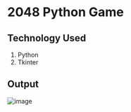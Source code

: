 # 2048 Python Game 

## Technology Used 
1. Python
2. Tkinter

## Output 
![image](https://github.com/user-attachments/assets/b3b9fca9-4608-4b4e-937c-732e9d19c0b9)

